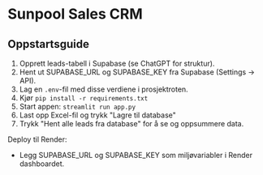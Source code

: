 # Sunpool Sales CRM

## Oppstartsguide

1. Opprett leads-tabell i Supabase (se ChatGPT for struktur).
2. Hent ut SUPABASE_URL og SUPABASE_KEY fra Supabase (Settings → API).
3. Lag en `.env`-fil med disse verdiene i prosjektroten.
4. Kjør `pip install -r requirements.txt`
5. Start appen: `streamlit run app.py`
6. Last opp Excel-fil og trykk "Lagre til database"
7. Trykk "Hent alle leads fra database" for å se og oppsummere data.

Deploy til Render:
- Legg SUPABASE_URL og SUPABASE_KEY som miljøvariabler i Render dashboardet.
